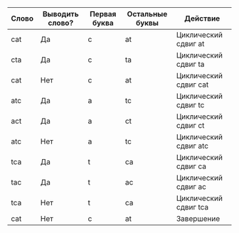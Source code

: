 | Слово | Выводить слово? | Первая буква | Остальные буквы | Действие              |
|-------|-----------------|--------------|-----------------|-----------------------|
| cat   | Да              | c            | at              | Циклический сдвиг at  |
| cta   | Да              | c            | ta              | Циклический сдвиг ta  |
| cat   | Нет             | c            | at              | Циклический сдвиг cat |
| atc   | Да              | a            | tc              | Циклический сдвиг tc  |
| act   | Да              | a            | ct              | Циклический сдвиг ct  |
| atc   | Нет             | a            | tc              | Циклический сдвиг atc |
| tca   | Да              | t            | ca              | Циклический сдвиг ca  |
| tac   | Да              | t            | ac              | Циклический сдвиг ac  |
| tca   | Нет             | t            | ca              | Циклический сдвиг tca |
| cat   | Нет             | c            | at              | Завершение            |
